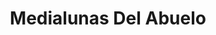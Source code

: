 ---
title: "Medialunas Del Abuelo"
url: /san-juan-bautista/medialunas-del-abuelo/
shop: confitería
---